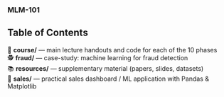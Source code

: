 ### MLM-101

## Table of Contents  
📘 **course/** — main lecture handouts and code for each of the 10 phases  
🕵️ **fraud/** — case-study: machine learning for fraud detection  
📚 **resources/** — supplementary material (papers, slides, datasets)  
💼 **sales/** — practical sales dashboard / ML application with Pandas & Matplotlib  
